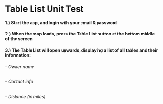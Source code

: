 # Table List Unit Test

#### 1.) Start the app, and login with your email & password

#### 2.) When the map loads, press the Table List button at the bottom middle of the screen

#### 3.) The Table List will open upwards, displaying a list of all tables and their information:

###### - Owner name
###### - Contact info
###### - Distance (in miles)
